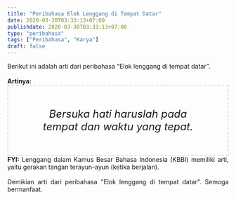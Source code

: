 ```yaml
---
title: "Peribahasa Elok Lenggang di Tempat Datar"
date: 2020-03-30T03:33:13+07:00
publishdate: 2020-03-30T03:33:13+07:00
type: "peribahasa"
tags: ["Peribahasa", "Karya"]
draft: false
---
```


<div dir="ltr" style="text-align: left;" trbidi="on"><div style="text-align: justify;">Berikut ini adalah arti dari peribahasa “Elok lenggang di tempat datar”.</div><br /><div style="text-align: justify;"><b>Artinya:</b></div><div style="border: 2px dashed #ddd; font-size: 24px; height: auto; margin: 0 auto; padding: 50px; text-align: center; width: auto;"><i>Bersuka hati haruslah pada tempat dan waktu yang tepat.</i></div><div style="text-align: justify;"><b>FYI:</b> Lenggang dalam Kamus Besar Bahasa Indonesia (KBBI) memiliki arti, yaitu gerakan tangan terayun-ayun (ketika berjalan).<br /><br /></div><div style="text-align: justify;">Demikian arti dari peribahasa "Elok lenggang di tempat datar". Semoga bermanfaat.</div></div>
